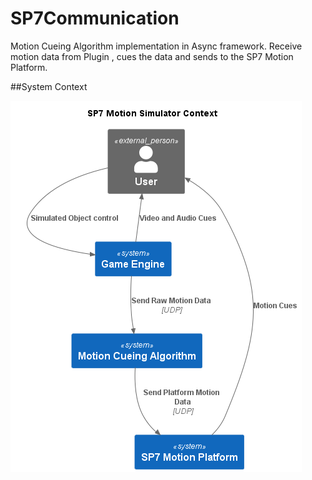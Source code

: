 # SP7Communication
Motion Cueing Algorithm implementation in Async framework. Receive motion data from Plugin , cues the data and sends to the SP7 Motion Platform.

##System Context 

![SP7 Communication Context ](https://github.com/MSIhub/SP7Communication/blob/main/sp7_cueing-context.png)
